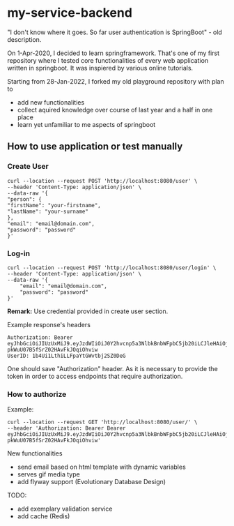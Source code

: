 # my-service-backend
"I don't know where it goes. So far user authentication is SpringBoot" - old description.

On 1-Apr-2020, I decided to learn springframework. That's one of my first repository where I tested core functionalities of every web application written in springboot.
It was inspiered by various online tutorials.

Starting from 28-Jan-2022, I forked my old playground repository with plan to
- add new functionalities
- collect aquired knowledge over course of last year and a half in one place 
- learn yet unfamiliar to me aspects of springboot 

## How to use application or test manually 
### Create User
```
curl --location --request POST 'http://localhost:8080/user' \
--header 'Content-Type: application/json' \
--data-raw '{
"person": {
"firstName": "your-firstname",
"lastName": "your-surname"
},
"email": "email@domain.com",
"password": "password"
}'
```
### Log-in
```
curl --location --request POST 'http://localhost:8080/user/login' \
--header 'Content-Type: application/json' \
--data-raw '{
    "email": "email@domain.com",
    "password": "password"
}'
```
<b>Remark:</b> Use credential provided in create user section.

Example response's headers  
```
Authorization: Bearer eyJhbGciOiJIUzUxMiJ9.eyJzdWIiOiJ0Y2hvcnp5a3NlbkBnbWFpbC5jb20iLCJleHAiOjE2NDY0OTkxNTJ9.KRwm7bKAg494ngelJL8OJyGdx1SZFAn72_bMY6lwdYzZjM7IEnY5MbHS-pkWuU07B5fSrZ02HAvFkJOqiOhviw
UserID: 1b4Ui1LthiLLFpaYtGWvtbj2SZ0DeG
```
One should save "Authorization" header. As it is necessary to provide the token in order to access endpoints that require authorization.
### How to authorize 
Example:
```
curl --location --request GET 'http://localhost:8080/user/' \
--header 'Authorization: Bearer Bearer eyJhbGciOiJIUzUxMiJ9.eyJzdWIiOiJ0Y2hvcnp5a3NlbkBnbWFpbC5jb20iLCJleHAiOjE2NDY0OTkxNTJ9.KRwm7bKAg494ngelJL8OJyGdx1SZFAn72_bMY6lwdYzZjM7IEnY5MbHS-pkWuU07B5fSrZ02HAvFkJOqiOhviw'
```

New functionalities 
- send email based on html template with dynamic variables 
- serves gif media type
- add flyway support (Evolutionary Database Design)


TODO: 
- add exemplary validation service 
- add cache (Redis)

